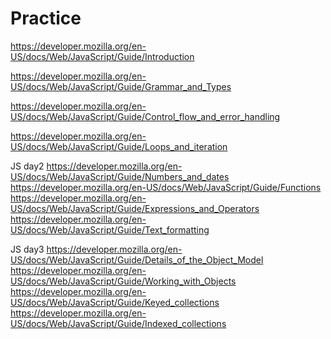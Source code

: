# Practice

https://developer.mozilla.org/en-US/docs/Web/JavaScript/Guide/Introduction

https://developer.mozilla.org/en-US/docs/Web/JavaScript/Guide/Grammar_and_Types

https://developer.mozilla.org/en-US/docs/Web/JavaScript/Guide/Control_flow_and_error_handling

https://developer.mozilla.org/en-US/docs/Web/JavaScript/Guide/Loops_and_iteration


JS day2
https://developer.mozilla.org/en-US/docs/Web/JavaScript/Guide/Numbers_and_dates
https://developer.mozilla.org/en-US/docs/Web/JavaScript/Guide/Functions
https://developer.mozilla.org/en-US/docs/Web/JavaScript/Guide/Expressions_and_Operators
https://developer.mozilla.org/en-US/docs/Web/JavaScript/Guide/Text_formatting


JS day3
https://developer.mozilla.org/en-US/docs/Web/JavaScript/Guide/Details_of_the_Object_Model
https://developer.mozilla.org/en-US/docs/Web/JavaScript/Guide/Working_with_Objects
https://developer.mozilla.org/en-US/docs/Web/JavaScript/Guide/Keyed_collections
https://developer.mozilla.org/en-US/docs/Web/JavaScript/Guide/Indexed_collections
